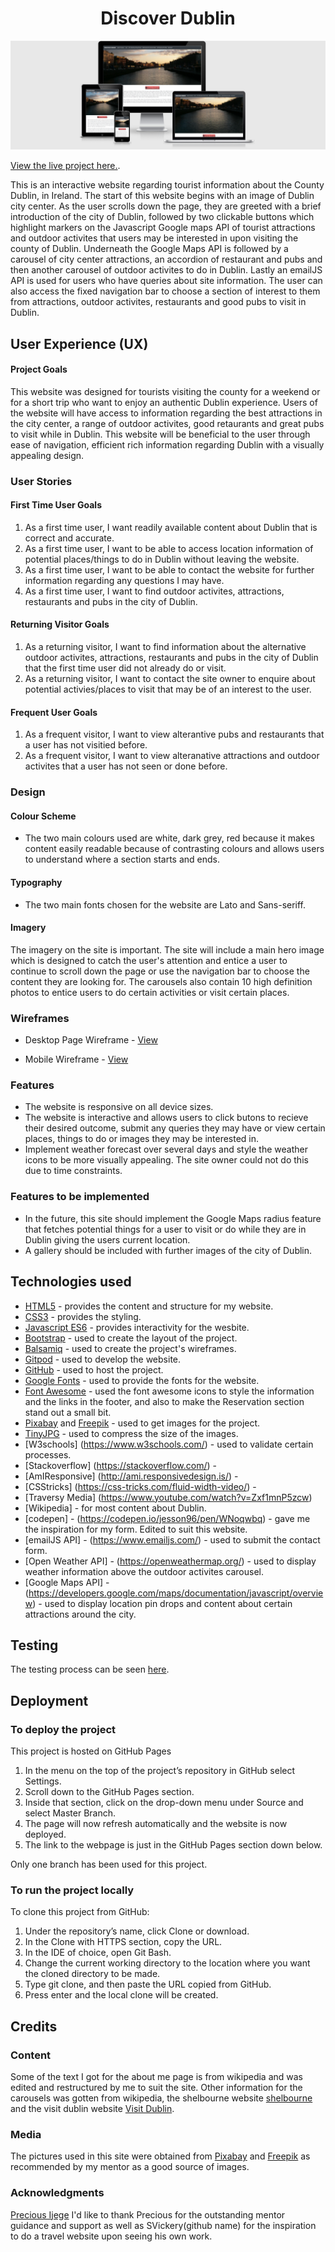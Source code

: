 <h1 align="center">Discover Dublin</h1>

![Discover-Dublin](readme-files/responsive.PNG)

[View the live project here.](https://jesson96.github.io/Discover-Dublin/).


<p>This is an interactive website regarding tourist information about the County Dublin, in Ireland. 
The start of this website begins with an image of Dublin city center. 
As the user scrolls down the page, they are greeted with a brief introduction of the city of Dublin, 
followed by two clickable buttons which highlight markers on the Javascript Google maps API 
of tourist attractions and outdoor activites that users may be interested in upon visiting the county of Dublin. 
Underneath the Google Maps API is followed by a carousel of city center attractions, an accordion of restaurant 
and pubs and then another carousel of outdoor activites to do in Dublin. 
Lastly an emailJS API is used for users who have queries about site information.
The user can also access the fixed navigation bar to choose a section of interest to them from attractions, outdoor activites, 
restaurants and good pubs to visit in Dublin.</p>

## User Experience (UX)

#### Project Goals

This website was designed for tourists visiting the county for a weekend or for a short trip who want to enjoy an authentic Dublin experience.
Users of the website will have access to information regarding the best attractions in the city center, a range of outdoor activites, good retaurants and 
great pubs to visit while in Dublin. This website will be beneficial to the user through ease of navigation, efficient rich information regarding Dublin with a visually appealing design.

  ### User Stories

#### First Time User Goals

1. As a first time user, I want readily available content about Dublin that is correct and accurate.
2. As a first time user, I want to be able to access location information of potential places/things to do in Dublin without leaving the website.
3. As a first time user, I want to  be able to contact the website for further information regarding any questions I may have.
4. As a first time user, I want to find outdoor activites, attractions, restaurants and pubs in the city of Dublin.

#### Returning Visitor Goals

1. As a returning visitor, I want to find information about the alternative outdoor activites, attractions, restaurants and pubs in the city of Dublin that the first time user did not already do or visit.
2. As a returning visitor, I want to contact the site owner to enquire about potential activies/places to visit that may be of an interest to the user.

#### Frequent User Goals

1. As a frequent visitor, I want to view alterantive pubs and restaurants that a user has not visitied before.
2. As a frequent visitor, I want to view alteranative attractions and outdoor activites that a user has not seen or done before. 

### Design

#### Colour Scheme
* The two main colours used are white, dark grey, red because it makes content easily readable because of contrasting colours and allows users to understand where a section starts and ends.

#### Typography
* The two main fonts chosen for the website are Lato and Sans-seriff.

#### Imagery
The imagery on the site is important. The site will include  a main hero image which is designed to catch the user's
 attention and entice a user to continue to scroll down the page or use the navigation bar to choose the content they are looking for.
 The carousels also contain 10 high definition photos to entice users to do certain activities or visit certain places.

### Wireframes

* Desktop Page Wireframe - [View](wireframes/desktop-wireframe.pdf)

* Mobile Wireframe - [View](wireframes/mobile-wireframe.pdf)

### Features 
* The website is responsive on all device sizes.
* The website is interactive and allows users to click butons to recieve their desired outcome, submit any queries they may have or view certain places, things to do or images they may be interested in.
* Implement weather forecast over several days and style the weather icons to be more visually appealing. The site owner could not do this due to time constraints.

### Features to be implemented
* In the future, this site should implement the Google Maps radius feature that fetches potential things for a user to visit or do while they are in Dublin giving the users current location.
* A gallery should be included with further images of the city of Dublin.

##  Technologies used

- [HTML5](https://en.wikipedia.org/wiki/HTML5/) - provides the content and structure for my website.
- [CSS3](https://en.wikipedia.org/wiki/CSS/) - provides the styling.
- [Javascript ES6](https://developer.mozilla.org/en-US/docs/Web/JavaScript) - provides interactivity for the wesbite.
- [Bootstrap](https://www.getbootstrap.com/) - used to create the layout of the project.
- [Balsamiq](https://www.balsamiq.com/) - used to create the project's wireframes.
- [Gitpod](https://www.gitpod.io/) - used to develop the website.
- [GitHub](https://www.github.com/) - used to host the project.
- [Google Fonts](https://www.fonts.google.com/) - used to provide the fonts for the website.
- [Font Awesome](https://www.fontawesome.com/) - used the font awesome icons to style the information and the links in the footer, and also to make the Reservation section stand out a small bit.
- [Pixabay](https://www.pixabay.com/) and [Freepik](https://www.freepik.es/) - used to get  images for the project.
- [TinyJPG](https://www.tinyjpg.com/) - used to compress the size of the images.
- [W3schools] (https://www.w3schools.com/) - used to validate certain processes.
- [Stackoverflow] (https://stackoverflow.com/) - 
- [AmIResponsive] (http://ami.responsivedesign.is/) - 
- [CSStricks] (https://css-tricks.com/fluid-width-video/) -
- [Traversy Media] (https://www.youtube.com/watch?v=Zxf1mnP5zcw)
- [Wikipedia] - for most content about Dublin.
- [codepen] - (https://codepen.io/jesson96/pen/WNoqwbq) - gave me the inspiration for my form. Edited to suit this website.
- [emailJS API] - (https://www.emailjs.com/) - used to submit the contact form.
- [Open Weather API] - (https://openweathermap.org/) - used to display weather information above the outdoor activites carousel.
- [Google Maps API] - (https://developers.google.com/maps/documentation/javascript/overview) - used to display location pin drops and content about certain attractions around the city.

## Testing

The testing process can be seen [here](TESTING.md).

## Deployment

### To deploy the project

This project is hosted on GitHub Pages

1. In the menu on the top of the project’s repository in GitHub select Settings.
2. Scroll down to the GitHub Pages section.
3. Inside that section, click on the drop-down menu under Source and select Master Branch.
4. The page will now refresh automatically and the website is now deployed.
5. The link to the webpage is just in the GitHub Pages section down below.

Only one branch has been used for this project.

### To run the project locally

To clone this project from GitHub:

1. Under the repository’s name, click Clone or download.
2. In the Clone with HTTPS section, copy the URL.
3. In the IDE of choice, open Git Bash.
4. Change the current working directory to the location where you want the cloned directory to be made.
5. Type git clone, and then paste the URL copied from GitHub.
6. Press enter and the local clone will be created.

## Credits

### Content 
Some of the text I got for the about me page is from wikipedia and was edited and restructured by me to suit the site. Other information for the carousels was gotten from wikipedia, the shelbourne website [shelbourne](https://www.theshelbourne.com/) and the visit dublin website [Visit Dublin](https://www.visitdublin.com/).

###  Media

The pictures used in this site were obtained from [Pixabay](https://pixabay.com/) and [Freepik](https://www.freepik.es/) as recommended by my mentor as a good source of images.  

###  Acknowledgments

[Precious Ijege](https://www.linkedin.com/in/precious-ijege-908a00168/?originalSubdomain=ng) I'd like to thank Precious for the outstanding mentor guidance and support as well as SVickery(github name) for the inspiration to do a travel website upon seeing his own work.
